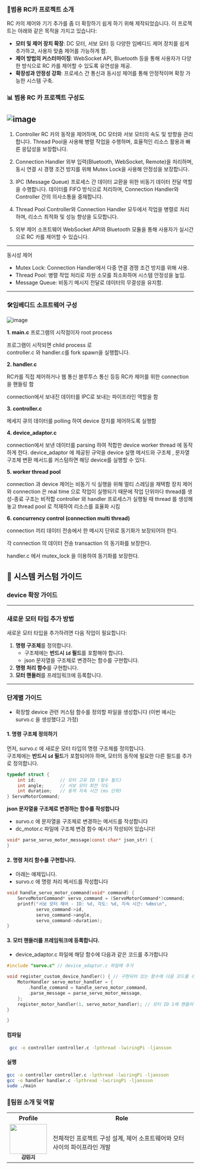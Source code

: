 ### 🎯범용 RC카 프로젝트 소개

RC 카의 제어와 기기 추가를 좀 더 확장하기 쉽게 하기 위해 제작되었습니다.
이 프로젝트는 아래와 같은 목적을 가지고 있습니다:

- **모터 및 제어 장치 확장**: DC 모터, 서보 모터 등 다양한 임베디드 제어 장치를 쉽게 추가하고, 사용자 맞춤 제어를 가능하게 함.
- **제어 방법의 커스터마이징**: WebSocket API, Bluetooth 등을 통해 사용자가 다양한 방식으로 RC 카를 제어할 수 있도록 유연성을 제공.
- **확장성과 안정성 강화**: 프로세스 간 통신과 동시성 제어를 통해 안정적이며 확장 가능한 시스템 구축.


### 📊 범용 RC 카 프로젝트 구성도
![image](https://github.com/user-attachments/assets/81e5fe47-def0-42ed-826a-f32e7bb2c866)
----
1. Controller
RC 카의 동작을 제어하며, DC 모터와 서보 모터의 속도 및 방향을 관리합니다. Thread Pool을 사용해 병렬 작업을 수행하며, 효율적인 리소스 활용과 빠른 응답성을 보장합니다.

2. Connection Handler
외부 입력(Bluetooth, WebSocket, Remote)을 처리하며, 동시 연결 시 경쟁 조건 방지를 위해 Mutex Lock을 사용해 안정성을 보장합니다.

3. IPC (Message Queue)
프로세스 간 데이터 교환을 위한 비동기 데이터 전달 역할을 수행합니다. 데이터를 FIFO 방식으로 처리하며, Connection Handler와 Controller 간의 의사소통을 중재합니다.

4. Thread Pool
Controller와 Connection Handler 모두에서 작업을 병렬로 처리하며, 리소스 최적화 및 성능 향상을 도모합니다.

5. 외부 제어 소프트웨어
WebSocket API와 Bluetooth 모듈을 통해 사용자가 실시간으로 RC 카를 제어할 수 있습니다.
----
동시성 제어
- Mutex Lock: Connection Handler에서 다중 연결 경쟁 조건 방지를 위해 사용.
- Thread Pool: 병렬 작업 처리로 자원 소모를 최소화하며 시스템 안정성을 높임.
- Message Queue: 비동기 메시지 전달로 데이터의 무결성을 유지함.

---

### 🛠️임베디드 소프트웨어 구성
![image](https://github.com/user-attachments/assets/816f6019-7554-4db1-876e-a28754b435e0)

**1. main.c**
   프로그램의 시작점이자 root process
   
   프로그램이 시작되면 child process 로  
   controller.c 와 handler.c를 fork spawn을 실행합니다.

**2. handler.c**

   RC카를 직접 제어하거나 웹 통신 블루투스 통신 등등
   RC카 제어를 위한 connection 을 핸들링 함
   
   connection에서 보내진 데이터를 IPC로 보내는 파이프라인 역할을 함

**3. controller.c**

   메세지 큐의 데이터를 polling 하여 device 장치를 제어하도록 실행함

**4. device_adaptor.c** 

   connection에서 보낸 데이터를 parsing 하여 적합한 device worker thread 에 동작하게 한다.
   device_adaptor 에 제공된 규악을 device 실행 메서드와 구조체 , 문자열 구조체 변환 메서드를 커스텀하면
   해당 device를 실행할 수 있다.

**5. worker thread pool** 

   connection 과 device 제어는 비동기 식 실행을 위해 멀티 스레딩을 채택함
   장치 제어와 connection 은 real time 으로 작업이 실행되기 때문에 작업 단위마다 thread를 생성-종료 구조는 비적합
   controller 와 handler 프로세스가 실행될 때 thread 를 생성해놓고 thread pool 로 적재하여 리소스를 효율화 시킴

**6. concurrency control (connection multi thread)**

   connection 끼리 데이터 전송에서 한 메시지 단위로 동기화가 보장되어야 한다.
   
   각 connection 의 데이터 전송 transaction 의 동기화를 보장한다.
   
   handler.c 에서 mutex_lock 을 이용하여 동기화를 보장한다.

 



## 📝 시스템 커스텀 가이드

### device 확장 가이드

---

### **새로운 모터 타입 추가 방법**

새로운 모터 타입을 추가하려면 다음 작업이 필요합니다:
1. **명령 구조체**를 정의합니다.  
   - 구조체에는 **반드시 `id` 필드**를 포함해야 합니다.
   - json 문자열을 구조체로 변경하는 함수를 구현합니다.
2. **명령 처리 함수**를 구현합니다.
3. **모터 핸들러**를 프레임워크에 등록합니다.

---

### **단계별 가이드**
- 확장할 device 관련 커스텀 함수를 정의할 파일을 생성합니다 (이번 예시는 survo.c 을 생성했다고 가정)

#### **1. 명령 구조체 정의하기**

먼저, survo.c 에 새로운 모터 타입의 명령 구조체를 정의합니다.  
구조체에는 **반드시 `id` 필드**가 포함되어야 하며, 모터의 동작에 필요한 다른 필드를 추가로 정의합니다.

```c
typedef struct {
    int id;         // 모터 고유 ID (필수 필드)
    int angle;      // 서보 모터 회전 각도
    int duration;   // 동작 지속 시간 (ms 단위)
} ServoMotorCommand;
```

**json 문자열을 구조체로 변경하는 함수를 작성합니다**
- survo.c 에 문자열을 구조체로 변경하는 메서드를 작성합니다
- dc_motor.c 파일에 구조체 변경 함수 예시가 작성되어 있습니다!
```c
void* parse_servo_motor_message(const char* json_str) {
}

```
#### 2. **명령 처리 함수**를 구현합니다.
- 아래는 예제입니다.
-  survo.c 에 명령 처리 메서드를 작성합니다
```c
void handle_servo_motor_command(void* command) {
    ServoMotorCommand* servo_command = (ServoMotorCommand*)command;
    printf("서보 모터 제어 - ID: %d, 각도: %d, 지속 시간: %dms\n", 
           servo_command->id, 
           servo_command->angle, 
           servo_command->duration);
}
```
#### 3. **모터 핸들러**를 프레임워크에 등록합니다.
- device_adaptor.c 파일에 해당 함수에 다음과 같은 코드를 추가합니다

```c
#include "survo.c" // device_adaptor.c 파일에 추가 

void register_custom_device_handler() { // 구현되어 있는 함수에 다음 코드를 추가
    MotorHandler servo_motor_handler = {
        .handle_command = handle_servo_motor_command,
        .parse_message = parse_servo_motor_message,
    };
    register_motor_handler(1, servo_motor_handler); // 모터 ID 1에 핸들러 등록
}

}
```

#### 컴파일

```bash
 gcc -o controller controller.c -lpthread -lwiringPi -ljansson
```

#### 실행

```bash
gcc -o controller controller.c -lpthread -lwiringPi -ljansson
gcc -o handler handler.c -lpthread -lwiringPi -ljansson
sudo ./main
```

### 👬팀원 소개 및 역할

<div align="center">
  <table>
    <tr>
      <th>Profile</th>
      <th>Role</th>
    </tr>
    <tr>
      <td align="center">
        <a href="https://github.com/kang20">
          <img src="https://avatars.githubusercontent.com/u/75325326?v=4" width="100" height="80" alt=""/>
          <br/>
          <sub><b>강민기</b></sub>
        </a>
      </td>
      <td>
        전체적인 프로젝트 구성 설계, 제어 소프트웨어와 모터 사이의 파이프라인 개발
      </td>
  </table>
</div>
<br>
